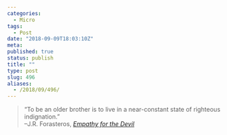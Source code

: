 ```yaml
---
categories:
  - Micro
tags:
  - Post
date: "2018-09-09T18:03:10Z"
meta:
published: true
status: publish
title: ""
type: post
slug: 496
aliases:
  - /2018/09/496/
---
```

<blockquote>
  “To be an older brother is to live in a near-constant state of righteous indignation.”<br />
  –J.R. Forasteros, <em><a href="https://www.goodreads.com/book/show/36001214-empathy-for-the-devil">Empathy for the Devil</a></em>
</p></blockquote>

